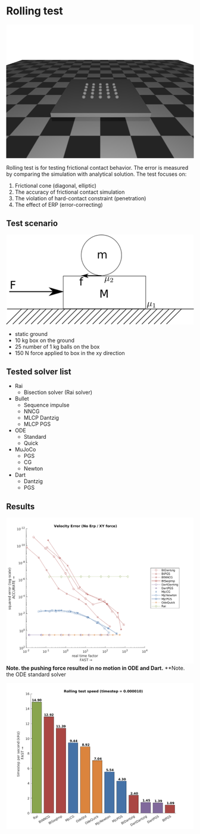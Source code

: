 # Rolling test 

![rolling-test-image](../img/RollingBenchmark.png)

Rolling test is for testing frictional contact behavior. The error is measured by comparing the simulation with analytical solution.
The test focuses on:

1. Frictional cone (diagonal, elliptic)
2. The accuracy of frictional contact simulation
3. The violation of hard-contact constraint (penetration)
4. The effect of ERP (error-correcting)

## Test scenario 

![rolling-test-scenario-image](../img/ballOnBox.png)

- static ground
- 10 kg box on the ground
- 25 number of 1 kg balls on the box
- 150 N force applied to box in the xy direction  

## Tested solver list

- Rai 
    - Bisection solver (Rai solver)
- Bullet
    - Sequence impulse 
    - NNCG
    - MLCP Dantzig
    - MLCP PGS
- ODE
    - Standard
    - Quick 
- MuJoCo
    - PGS
    - CG
    - Newton 
- Dart
    - Dantzig
    - PGS

## Results

![rolling-test-error-plot](../img/error-speed-noerp-xy.png)
**Note. the pushing force resulted in no motion in ODE and Dart.**
**Note. the ODE standard solver 


![rolling-test-speed-bar](../img/rollingbar.png)



<!---
#### With ERP

![error-realtimefactor-image-noerp-xy](https://raw.githubusercontent.com/EastskyKang/simbench/master/img/rolling/error-speed-noerp-xy.png)

#### Without ERP

![error-realtimefactor-image-noerp-xy](https://raw.githubusercontent.com/EastskyKang/simbench/master/img/rolling/error-speed-noerp-xy.png)

## Force along Y-direction 

#### With ERP

![error-realtimefactor-image-noerp-xy](https://raw.githubusercontent.com/EastskyKang/simbench/master/img/rolling/error-speed-noerp-y.png)

#### Without ERP

![error-realtimefactor-image-noerp-xy](https://raw.githubusercontent.com/EastskyKang/simbench/master/img/rolling/error-speed-erp-y.png)
--->
